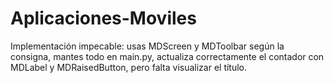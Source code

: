 # Aplicaciones-Moviles

Implementación impecable: usas MDScreen y MDToolbar según la consigna, mantes todo en main.py, actualiza correctamente el contador con MDLabel y MDRaisedButton, pero falta visualizar el título.